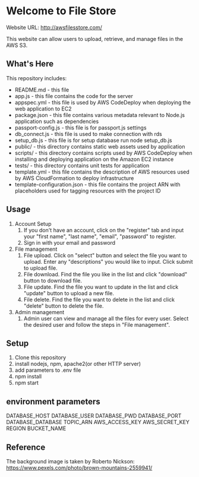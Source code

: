 Welcome to File Store
==================================================
Website URL: http://awsfilesstore.com/

This website can allow users to upload, retrieve, and manage files in the AWS S3.


What's Here
-----------

This repository includes:

* README.md - this file
* app.js - this file contains the code for the server
* appspec.yml - this file is used by AWS CodeDeploy when deploying the web
  application to EC2
* package.json - this file contains various metadata relevant to Node.js
  application such as dependencies
* passport-config.js - this file is for passport.js settings
* db_connect.js - this file is used to make connection with rds
* setup_db.js - this file is for setup database run node setup_db.js
* public/ - this directory contains static web assets used by application
* scripts/ - this directory contains scripts used by AWS CodeDeploy when
  installing and deploying application on the Amazon EC2 instance
* tests/ - this directory contains unit tests for application
* template.yml - this file contains the description of AWS resources used by AWS
  CloudFormation to deploy infrastructure
* template-configuration.json - this file contains the project ARN with placeholders used for tagging resources with the project ID


Usage
---------------

1. Account Setup
	1. If you don't have an account, click on the "register" tab and input your "first name", "last name", "email", "password" to register.
	2. Sign in with your email and password
2. File management
	1. File upload. Click on "select" button and select the file you want to upload. Enter any "descriptions" you would like to input. Click submit to upload file.
	2. File download. Find the file you like in the list and click "download" button to download file.
	3. File update. Find the file you want to update in the list and click "update" button to upload a new file.
	3. File delete. Find the file you want to delete in the list and click "delete" button to delete the file.
3. Admin management
	1. Admin user can view and manage all the files for every user. Select the desired user and follow the steps in "File management".


Setup
---------------

1. Clone this repository
2. install nodejs, npm, apache2(or other HTTP server)
3. add parameters to .env file
4. npm install
5. npm start


environment parameters
---------------

DATABASE_HOST
DATABASE_USER
DATABASE_PWD
DATABASE_PORT
DATABASE_DATABASE
TOPIC_ARN
AWS_ACCESS_KEY
AWS_SECRET_KEY
REGION
BUCKET_NAME


Reference
---------------
The background image is taken by Roberto Nickson:
https://www.pexels.com/photo/brown-mountains-2559941/